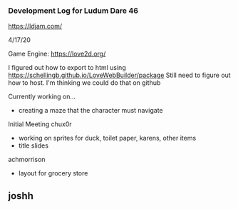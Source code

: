 ### Development Log for Ludum Dare 46
https://ldjam.com/

4/17/20

Game Engine: https://love2d.org/

I figured out how to export to html using
https://schellingb.github.io/LoveWebBuilder/package
Still need to figure out how to host. I'm thinking we could do that on github

Currently working on...
- creating a maze that the character must navigate


Initial Meeting
chux0r
- working on sprites for duck, toilet paper, karens, other items
- title slides

achmorrison
- layout for grocery store

joshh
-

